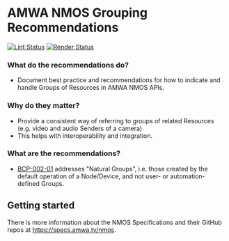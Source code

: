 # AMWA NMOS Grouping Recommendations

[![Lint Status](https://github.com/AMWA-TV/nmos-grouping/workflows/Lint/badge.svg)](https://github.com/AMWA-TV/nmos-grouping/actions?query=workflow%3ALint)
[![Render Status](https://github.com/AMWA-TV/nmos-grouping/workflows/Render/badge.svg)](https://github.com/AMWA-TV/nmos-grouping/actions?query=workflow%3ARender)

<!-- INTRO-START -->

### What do the recommendations do?

- Document best practice and recommendations for how to indicate and handle Groups of Resources in AMWA NMOS APIs.

### Why do they matter?

- Provide a consistent way of referring to groups of related Resources (e.g. video and audio Senders of a camera)
- This helps with interoperability and integration.

### What are the recommendations?

- [BCP-002-01](https://specs.amwa.tv/bcp-002-01) addresses "Natural Groups", i.e. those created by the default operation of a Node/Device, and not     user- or automation-defined Groups.

<!-- INTRO-END -->

## Getting started

There is more information about the NMOS Specifications and their GitHub repos at <https://specs.amwa.tv/nmos>.
